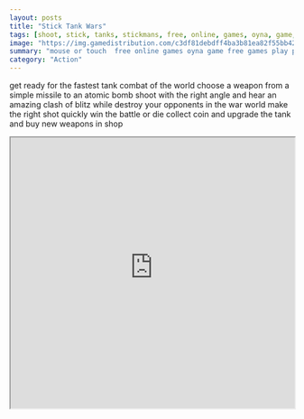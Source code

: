 ```yaml
---
layout: posts
title: "Stick Tank Wars"
tags: [shoot, stick, tanks, stickmans, free, online, games, oyna, game, free, games, play, play, games]
image: "https://img.gamedistribution.com/c3df81debdff4ba3b81ea82f55bb4232-512x384.jpeg"
summary: "mouse or touch  free online games oyna game free games play play games"
category: "Action"
---
```


get ready for the fastest tank combat of the world choose a weapon from a simple missile to an atomic bomb shoot with the right angle and hear an amazing clash of blitz while destroy your opponents in the war world make the right shot quickly win the battle or die collect coin and upgrade the tank and buy new weapons in shop

<iframe width="100%" height="480px;" src="https://html5.gamedistribution.com/c3df81debdff4ba3b81ea82f55bb4232/"></iframe>